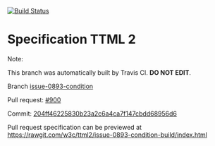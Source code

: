 [![Build Status](https://travis-ci.org/w3c/ttml2.svg?branch=issue-0893-condition)](https://travis-ci.org/w3c/ttml2)


# Specification TTML 2


Note:


This branch was automatically built by Travis CI. <b>DO NOT EDIT</b>.


 Branch [issue-0893-condition](https://github.com/w3c/ttml2/tree/issue-0893-condition)


 Pull request: [#900](https://github.com/w3c/ttml2/pull/900)


 Commit: [204ff46225830b23a2c6a4ca7f147cbdd68956d6](https://github.com/w3c/ttml2/commit/204ff46225830b23a2c6a4ca7f147cbdd68956d6)

Pull request specification can be previewed at https://rawgit.com/w3c/ttml2/issue-0893-condition-build/index.html



